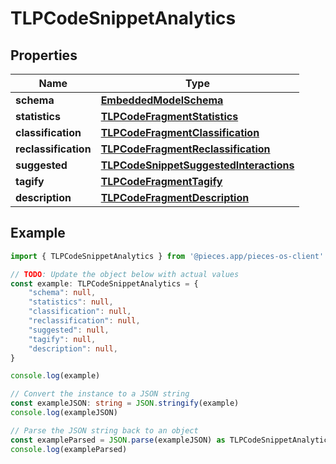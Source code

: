 
# TLPCodeSnippetAnalytics


## Properties

Name | Type
------------ | -------------
**schema** | [**EmbeddedModelSchema**](EmbeddedModelSchema)
**statistics** | [**TLPCodeFragmentStatistics**](TLPCodeFragmentStatistics)
**classification** | [**TLPCodeFragmentClassification**](TLPCodeFragmentClassification)
**reclassification** | [**TLPCodeFragmentReclassification**](TLPCodeFragmentReclassification)
**suggested** | [**TLPCodeSnippetSuggestedInteractions**](TLPCodeSnippetSuggestedInteractions)
**tagify** | [**TLPCodeFragmentTagify**](TLPCodeFragmentTagify)
**description** | [**TLPCodeFragmentDescription**](TLPCodeFragmentDescription)

## Example

```typescript
import { TLPCodeSnippetAnalytics } from '@pieces.app/pieces-os-client'

// TODO: Update the object below with actual values
const example: TLPCodeSnippetAnalytics = {
    "schema": null,
    "statistics": null,
    "classification": null,
    "reclassification": null,
    "suggested": null,
    "tagify": null,
    "description": null,
}

console.log(example)

// Convert the instance to a JSON string
const exampleJSON: string = JSON.stringify(example)
console.log(exampleJSON)

// Parse the JSON string back to an object
const exampleParsed = JSON.parse(exampleJSON) as TLPCodeSnippetAnalytics
console.log(exampleParsed)
```


